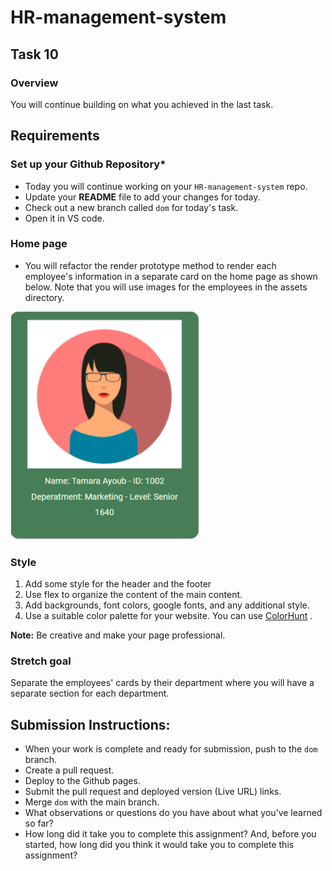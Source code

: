 # HR-management-system

## Task 10

### **Overview**

You will continue building on what you achieved in the last task.

## **Requirements**

### **Set up your Github Repository***

- Today you will continue working on your `HR-management-system` repo.
- Update your **README** file to add your changes for today.
- Check out a new branch called `dom` for today's task.
- Open it in VS code.

### **Home page**
- You will refactor the render prototype method to render each employee's information in a separate card on the home page as shown below. Note that you will use images for the employees in the assets directory.

![Card](assets/card.png)

### **Style**
1. Add some style for the header and the footer
2. Use flex to organize the content of the main content.
3. Add backgrounds, font colors, google fonts, and any additional style.
4. Use a suitable color palette for your website. You can use [ColorHunt](https://colorhunt.co) .

**Note:**
Be creative and make your page professional.

### **Stretch goal**
Separate the employees' cards by their department where you will have a separate section for each department.


## Submission Instructions:
- When your work is complete and ready for submission, push to the `dom` branch.
- Create a pull request.
- Deploy to the Github pages.
- Submit the pull request and deployed version (Live URL) links.
- Merge `dom` with the main branch.
- What observations or questions do you have about what you’ve learned so far?
- How long did it take you to complete this assignment? And, before you started, how long did you think it would take you to complete this assignment?